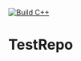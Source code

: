 [![Build C++](https://github.com/hgailey/TestRepo/actions/workflows/main.yml/badge.svg?branch=main)](https://github.com/hgailey/TestRepo/actions/workflows/main.yml)
# TestRepo
